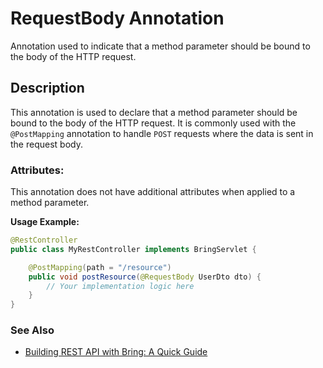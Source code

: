 # RequestBody Annotation

Annotation used to indicate that a method parameter should be bound to the body of the HTTP request.

## Description
This annotation is used to declare that a method parameter should be bound to the body of the HTTP request. It is commonly used with the `@PostMapping` annotation to handle `POST` requests where the data is sent in the request body.

### Attributes:
This annotation does not have additional attributes when applied to a method parameter.


**Usage Example:**
```java
@RestController
public class MyRestController implements BringServlet {

    @PostMapping(path = "/resource")
    public void postResource(@RequestBody UserDto dto) {
        // Your implementation logic here
    }
}
```
### See Also
- [Building REST API with Bring: A Quick Guide](../RestApi.md)